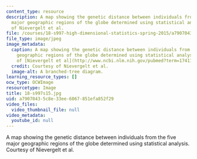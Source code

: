 ```yaml
---
content_type: resource
description: A map showing the genetic distance between individuals from the five
  major geographic regions of the globe determined using statistical analysis. Courtesy
  of Nievergelt et al.
file: /courses/18-s997-high-dimensional-statistics-spring-2015/a79070435c8e33ee6067851efa852f29_18-s997s15.jpg
file_type: image/jpeg
image_metadata:
  caption: A map showing the genetic distance between individuals from the five major
    geographic regions of the globe determined using statistical analysis. (Courtesy
    of [Nievergelt et al](http://www.ncbi.nlm.nih.gov/pubmed?term=17411342).)
  credit: Courtesy of Nievergelt et al.
  image-alt: A branched-tree diagram.
learning_resource_types: []
ocw_type: OCWImage
resourcetype: Image
title: 18-s997s15.jpg
uid: a7907043-5c8e-33ee-6067-851efa852f29
video_files:
  video_thumbnail_file: null
video_metadata:
  youtube_id: null
---
```

A map showing the genetic distance between individuals from the five major geographic regions of the globe determined using statistical analysis. Courtesy of Nievergelt et al.

